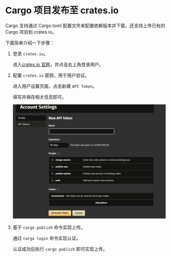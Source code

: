 # Cargo 项目发布至 crates.io

Cargo 支持通过 Cargo.toml 配置文件来配置依赖版本并下载，还支持上传已有的 Cargo 项目到 crates.io。

下面简单介绍一下步骤：

1. 登录 `crates.io`。

    进入[crates.io 官网](https://crates.io/)，并点击右上角登录用户。

2. 配置 `crates.io` 密钥，用于用户验证。

    进入用户设置页面，点击新建 `API Token`。

    填写并保存相关信息即可。

    ![alt text](../../asserts/api-token.png)

3. 基于 `cargo publish` 命令实现上传。

    通过 `cargo login` 命令实现认证。

    认证成功后执行 `cargo publish` 即可实现上传。